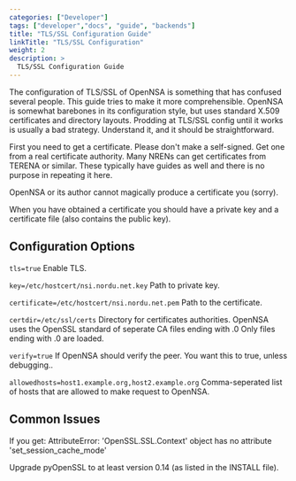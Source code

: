```yaml
---
categories: ["Developer"]
tags: ["developer","docs", "guide", "backends"] 
title: "TLS/SSL Configuration Guide"
linkTitle: "TLS/SSL Configuration"
weight: 2
description: >
  TLS/SSL Configuration Guide
---
```

The configuration of TLS/SSL of OpenNSA is something that has confused several
people. This guide tries to make it more comprehensible. OpenNSA is somewhat
barebones in its configuration style, but uses standard X.509 certificates and
directory layouts. Prodding at TLS/SSL config until it works is usually a bad
strategy. Understand it, and it should be straightforward.

First you need to get a certificate. Please don't make a self-signed. Get one
from a real certificate authority. Many NRENs can get certificates from TERENA
or similar. These typically have guides as well and there is no purpose in
repeating it here.

OpenNSA or its author cannot magically produce a certificate you (sorry).

When you have obtained a certificate you should have a private key and a
certificate file (also contains the public key).


## Configuration Options 

`tls=true`
Enable TLS.

`key=/etc/hostcert/nsi.nordu.net.key`
Path to private key.

`certificate=/etc/hostcert/nsi.nordu.net.pem`
Path to the certificate.

`certdir=/etc/ssl/certs`
Directory for certificates authorities. OpenNSA uses the OpenSSL standard of seperate CA files ending with .0
Only files ending with .0 are loaded.

`verify=true`
If OpenNSA should verify the peer. You want this to true, unless debugging..

`allowedhosts=host1.example.org,host2.example.org`
Comma-seperated list of hosts that are allowed to make request to OpenNSA.


## Common Issues 

If you get:
AttributeError: 'OpenSSL.SSL.Context' object has no attribute 'set_session_cache_mode'

Upgrade pyOpenSSL to at least version 0.14 (as listed in the INSTALL file).


